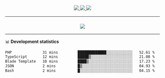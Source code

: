 <h3 align="center">
  <a href="https://github.com/hwalker928">
      <img src="https://img.shields.io/github/followers/hwalker928?label=Followers&style=for-the-badge&color=lightblue">
  </a>
  <a href="https://harryw.link/discord" alt="Discord">
      <img src="https://img.shields.io/discord/738451951758606336?label=discord&style=for-the-badge&color=lightblue"/>
  </a>
  <a href="https://harryw.link/sparked" alt="Sparked Host">
      <img src="https://img.shields.io/static/v1?label=Sponsor&message=Sparked%20Host&color=yellow&style=for-the-badge"/>
  </a>
</h3>

<hr>


<h3 align="center">
  <a href="https://github.com/hwalker928">
      <img src="https://github-profile-trophy.vercel.app/?username=hwalker928&no-bg=true&no-frame=true">
  </a>
</h3>


<hr>

📊 **Development statistics**

<!--START_SECTION:waka-->

```txt
PHP              31 mins         █████████████░░░░░░░░░░░░   52.61 %
TypeScript       12 mins         █████▒░░░░░░░░░░░░░░░░░░░   21.08 %
Blade Template   10 mins         ████▒░░░░░░░░░░░░░░░░░░░░   17.23 %
JSON             2 mins          █▒░░░░░░░░░░░░░░░░░░░░░░░   04.93 %
Bash             2 mins          █░░░░░░░░░░░░░░░░░░░░░░░░   04.15 %
```

<!--END_SECTION:waka-->

